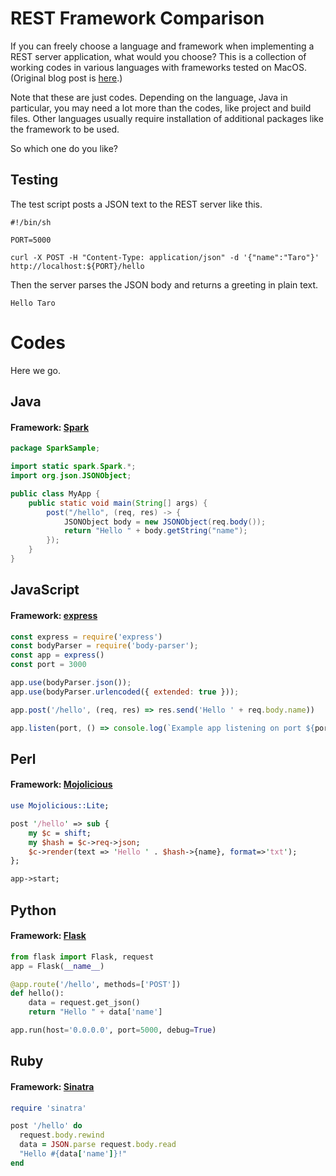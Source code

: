 # REST Framework Comparison
If you can freely choose a language and framework when implementing a REST server application, what would you choose? This is a collection of working codes in various languages with frameworks tested on MacOS.
(Original blog post is [here](https://slainte.blog.ss-blog.jp/2019-04-26).)

Note that these are just codes. Depending on the language, Java in particular, you may need a lot more than the codes, like project and build files. Other languages usually require installation of additional packages like the framework to be used.

So which one do you like?

## Testing
The test script posts a JSON text to the REST server like this.
```ShellScript
#!/bin/sh

PORT=5000

curl -X POST -H "Content-Type: application/json" -d '{"name":"Taro"}' http://localhost:${PORT}/hello
```
Then the server parses the JSON body and returns a greeting in plain text.
```text
Hello Taro
```

# Codes
Here we go.

## Java
#### Framework: [Spark](http://sparkjava.com/)
```Java
package SparkSample;

import static spark.Spark.*;
import org.json.JSONObject;

public class MyApp {
    public static void main(String[] args) {
        post("/hello", (req, res) -> {
        	JSONObject body = new JSONObject(req.body());
        	return "Hello " + body.getString("name");
        });
    }
}
```

## JavaScript
#### Framework: [express](https://expressjs.com/)
```JavaScript
const express = require('express')
const bodyParser = require('body-parser');
const app = express()
const port = 3000

app.use(bodyParser.json());
app.use(bodyParser.urlencoded({ extended: true }));

app.post('/hello', (req, res) => res.send('Hello ' + req.body.name))

app.listen(port, () => console.log(`Example app listening on port ${port}!`))
```
## Perl
#### Framework: [Mojolicious](https://mojolicious.org/)
```Perl
use Mojolicious::Lite;

post '/hello' => sub {
    my $c = shift;
    my $hash = $c->req->json;
    $c->render(text => 'Hello ' . $hash->{name}, format=>'txt');
};

app->start;
```
## Python
#### Framework: [Flask](https://palletsprojects.com/p/flask/)
```Python
from flask import Flask, request
app = Flask(__name__)

@app.route('/hello', methods=['POST'])
def hello():
    data = request.get_json()
    return "Hello " + data['name']

app.run(host='0.0.0.0', port=5000, debug=True)
```

## Ruby
#### Framework: [Sinatra](http://sinatrarb.com/)
```Ruby
require 'sinatra'

post '/hello' do
  request.body.rewind
  data = JSON.parse request.body.read
  "Hello #{data['name']}!"
end
```
